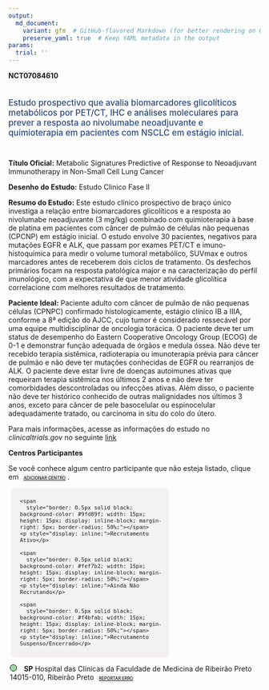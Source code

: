 ```yaml
---
output: 
  md_document:
    variant: gfm  # GitHub-flavored Markdown (for better rendering on GitHub)
    preserve_yaml: true  # Keep YAML metadata in the output
params:
  trial: ''
---
```


<script async src="https://scripts.simpleanalyticscdn.com/latest.js"></script>

**NCT07084610**

<div style="padding: 5px 5px 5px 0px; font-size: 1.20em; font-weight: 500; color: #2E4A7F; text-align: left; margin-bottom: 20px">

Estudo prospectivo que avalia biomarcadores glicolíticos metabólicos por
PET/CT, IHC e análises moleculares para prever a resposta ao nivolumabe
neoadjuvante e quimioterapia em pacientes com NSCLC em estágio inicial.

</div>

**Título Oficial:** Metabolic Signatures Predictive of Response to
Neoadjuvant Immunotherapy in Non-Small Cell Lung Cancer

**Desenho do Estudo:** Estudo Clinico Fase II

**Resumo do Estudo:** Este estudo clínico prospectivo de braço único
investiga a relação entre biomarcadores glicolíticos e a resposta ao
nivolumabe neoadjuvante (3 mg/kg) combinado com quimioterapia à base de
platina em pacientes com câncer de pulmão de células não pequenas
(CPCNP) em estágio inicial. O estudo envolve 30 pacientes, negativos
para mutações EGFR e ALK, que passam por exames PET/CT e
imuno-histoquímica para medir o volume tumoral metabólico, SUVmax e
outros marcadores antes de receberem dois ciclos de tratamento. Os
desfechos primários focam na resposta patológica major e na
caracterização do perfil imunológico, com a expectativa de que menor
atividade glicolítica correlacione com melhores resultados de
tratamento.

**Paciente Ideal:** Paciente adulto com câncer de pulmão de não pequenas
células (CPNPC) confirmado histologicamente, estágio clínico IB a IIIA,
conforme a 8ª edição do AJCC, cujo tumor é considerado ressecável por
uma equipe multidisciplinar de oncologia torácica. O paciente deve ter
um status de desempenho do Eastern Cooperative Oncology Group (ECOG) de
0-1 e demonstrar função adequada de órgãos e medula óssea. Não deve ter
recebido terapia sistêmica, radioterapia ou imunoterapia prévia para
câncer de pulmão e não deve ter mutações conhecidas de EGFR ou
rearranjos de ALK. O paciente deve estar livre de doenças autoimunes
ativas que requeiram terapia sistêmica nos últimos 2 anos e não deve ter
comorbidades descontroladas ou infecções ativas. Além disso, o paciente
não deve ter histórico conhecido de outras malignidades nos últimos 3
anos, exceto para câncer de pele basocelular ou espinocelular
adequadamente tratado, ou carcinoma in situ do colo do útero.

Para mais informações, acesse as informações do estudo no
*clinicaltrials.gov* no seguinte
[link](https://clinicaltrials.gov/ct2/show/NCT07084610)

**Centros Participantes**

Se você conhece algum centro participante que não esteja listado, clique
em
<span style="color: #2E4A7F; margin-left: 2px; padding: 4px; background-color: #f3f2f1; border-radius: 8px; font-weight: 500; font-size: 0.6em"><a
href="https://cancertrialsbr.shinyapps.io/formsapp?study_nct_id=NCT07084610&amp;location_id=N%2FA&amp;location_full_name=N%2FA&amp;form_type=Adicionar%20Centro"
target="_blank">ADICIONAR CENTRO</a></span>.

<div style="margin-bottom: 8px; margin-left: 5px; padding: 8px; max-width: 300px; background-color: #f3f2f1; border-radius: 8px; font-size: 0.9em">

<div style="margin-left: 10px;">

    <span 
      style="border: 0.5px solid black; background-color: #9fd89f; width: 15px; height: 15px; display: inline-block; margin-right: 5px; border-radius: 50%;"></span>
    <p style="display: inline;">Recrutamento Ativo</p>

</div>

<div style="margin-left: 10px;">

    <span 
      style="border: 0.5px solid black; background-color: #fef7b2; width: 15px; height: 15px; display: inline-block; margin-right: 5px; border-radius: 50%;"></span>
    <p style="display: inline;">Ainda Não Recrutando</p>

</div>

<div style="margin-left: 10px;">

    <span 
      style="border: 0.5px solid black; background-color: #f4bfab; width: 15px; height: 15px; display: inline-block; margin-right: 5px; border-radius: 50%;"></span>
    <p style="display: inline;">Recrutamento Suspenso/Encerrado</p>

</div>

</div>

<div style="margin: 3px;">

<span style="border: 0.5px solid black; display: inline-block; width: 12px; height: 12px; border-radius: 50%; margin-right: 10px; padding-bottom: 0px; background-color: #9fd89f;"></span>
<b>SP</b> Hospital das Clínicas da Faculdade de Medicina de Ribeirão
Preto 14015-010, Ribeirão Preto
<span style="color: #2E4A7F; margin-left: 2px; padding: 4px; background-color: #f3f2f1; border-radius: 8px; font-weight: 500; font-size: 0.6em"><a
href="https://cancertrialsbr.shinyapps.io/formsapp?study_nct_id=NCT07084610&amp;location_id=HOSPITALDASCLINICASDAFACULDADEDEMEDICINADERIBEIRAOPRETODAUNIVERSIDADEDESAOPAULOHCFMRPUSPRIBEIRAOPRETOSAOPAULO14040906BRAZIL&amp;location_full_name=Hospital%20das%20Cl%C3%ADnicas%20da%20Faculdade%20de%20Medicina%20de%20Ribeir%C3%A3o%20Preto%2C%2014015-010%2C%20Ribeir%C3%A3o%20Preto&amp;form_type=Reportar%20Erro"
target="_blank">REPORTAR ERRO</a></span>

</div>
